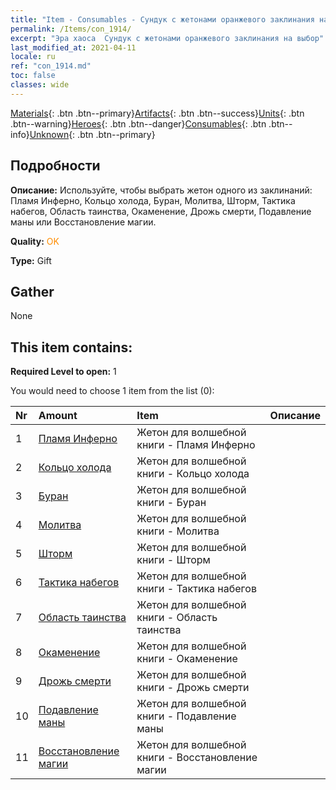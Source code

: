 ```yaml
---
title: "Item - Consumables - Сундук с жетонами оранжевого заклинания на выбор"
permalink: /Items/con_1914/
excerpt: "Эра хаоса  Сундук с жетонами оранжевого заклинания на выбор"
last_modified_at: 2021-04-11
locale: ru
ref: "con_1914.md"
toc: false
classes: wide
---
```

 [Materials](/ru/Items/){: .btn .btn--primary}[Artifacts](/ru/Items/Artifacts/){: .btn .btn--success}[Units](/ru/Items/Units/){: .btn .btn--warning}[Heroes](/ru/Items/Heroes/){: .btn .btn--danger}[Consumables](/ru/Items/Consumables/){: .btn .btn--info}[Unknown](/ru/Items/Unknown/){: .btn .btn--primary}

## Подробности
 **Описание:** Используйте, чтобы выбрать жетон одного из заклинаний: Пламя Инферно, Кольцо холода, Буран, Молитва, Шторм, Тактика набегов, Область таинства, Окаменение, Дрожь смерти, Подавление маны или Восстановление магии.

 **Quality:** <span style="color: #FF8C00">OK</span>

 **Type:** Gift

## Gather

  None

## This item contains:

 **Required Level to open:** 1

 You would need to choose 1 item from the list (0):

  | Nr | Amount |     Item    | Описание |
  |:---|:-------|:------------|:-----------:|
  | 1 | [Пламя Инферно](/ru/Items/her_406/) | Жетон для волшебной книги - Пламя Инферно | 
  | 2 | [Кольцо холода](/ru/Items/her_421/) | Жетон для волшебной книги - Кольцо холода | 
  | 3 | [Буран](/ru/Items/her_423/) | Жетон для волшебной книги - Буран | 
  | 4 | [Молитва](/ru/Items/her_432/) | Жетон для волшебной книги - Молитва | 
  | 5 | [Шторм](/ru/Items/her_445/) | Жетон для волшебной книги - Шторм | 
  | 6 | [Тактика набегов](/ru/Items/her_450/) | Жетон для волшебной книги - Тактика набегов | 
  | 7 | [Область таинства](/ru/Items/her_470/) | Жетон для волшебной книги - Область таинства | 
  | 8 | [Окаменение](/ru/Items/her_471/) | Жетон для волшебной книги - Окаменение | 
  | 9 | [Дрожь смерти](/ru/Items/her_456/) | Жетон для волшебной книги - Дрожь смерти | 
  | 10 | [Подавление маны](/ru/Items/her_480/) | Жетон для волшебной книги - Подавление маны | 
  | 11 | [Восстановление магии](/ru/Items/her_482/) | Жетон для волшебной книги - Восстановление магии | 
